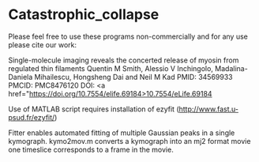 # Catastrophic_collapse

Please feel free to use these programs non-commercially and for any use please cite our work:

Single-molecule imaging reveals the concerted release of myosin from regulated thin filaments
Quentin M Smith, Alessio V Inchingolo, Madalina-Daniela Mihailescu, Hongsheng Dai and Neil M Kad
PMID: 34569933 PMCID: PMC8476120 DOI: <a href="https://doi.org/10.7554/elife.69184>10.7554/eLife.69184</a> 

Use of MATLAB script requires installation of ezyfit (http://www.fast.u-psud.fr/ezyfit/)

Fitter enables automated fitting of multiple Gaussian peaks in a single kymograph.
kymo2mov.m converts a kymograph into an mj2 format movie one timeslice corresponds to a frame in the movie.
